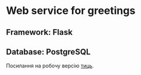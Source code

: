 # Web service for greetings
## Framework: **Flask**
## Database: **PostgreSQL**



Посилання на робочу версію [тиць](http://13.51.238.169:8080/).
